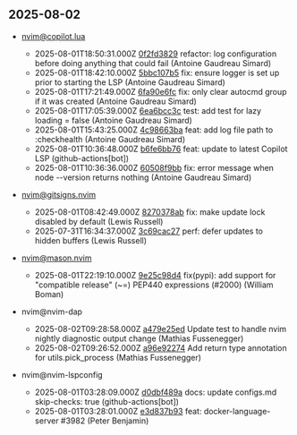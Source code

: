 ## 2025-08-02

* nvim@copilot.lua
  - 2025-08-01T18:50:31.000Z [0f2fd3829](https://github.com/zbirenbaum/copilot.lua/commit/0f2fd3829dd27d682e46c244cf48d9715726f612) refactor: log configuration before doing anything that could fail (Antoine Gaudreau Simard)
  - 2025-08-01T18:42:10.000Z [5bbc107b5](https://github.com/zbirenbaum/copilot.lua/commit/5bbc107b5687d3513bb5d40caf9a83ae4b79d19d) fix: ensure logger is set up prior to starting the LSP (Antoine Gaudreau Simard)
  - 2025-08-01T17:21:49.000Z [6fa90e6fc](https://github.com/zbirenbaum/copilot.lua/commit/6fa90e6fc2d85dc349044ba0c609186ba4a92a1d) fix: only clear autocmd group if it was created (Antoine Gaudreau Simard)
  - 2025-08-01T17:05:39.000Z [6ea6bcc3c](https://github.com/zbirenbaum/copilot.lua/commit/6ea6bcc3c4005c9d78823b74a725d2e2d3e91f54) test: add test for lazy loading = false (Antoine Gaudreau Simard)
  - 2025-08-01T15:43:25.000Z [4c98663ba](https://github.com/zbirenbaum/copilot.lua/commit/4c98663ba12db653bc1127ed4c124cdde89f8ca8) feat: add log file path to :checkhealth (Antoine Gaudreau Simard)
  - 2025-08-01T10:36:48.000Z [b6fe6bb76](https://github.com/zbirenbaum/copilot.lua/commit/b6fe6bb76db51a97980a6fafd19a8655781ddc15) feat: update to latest Copilot LSP (github-actions[bot])
  - 2025-08-01T10:36:36.000Z [60508f9bb](https://github.com/zbirenbaum/copilot.lua/commit/60508f9bb8b226cb8a93ca88fb86a6df7e1c5e63) fix: error message when node --version returns nothing (Antoine Gaudreau Simard)

* nvim@gitsigns.nvim
  - 2025-08-01T08:42:49.000Z [8270378ab](https://github.com/lewis6991/gitsigns.nvim/commit/8270378ab83540b03d09c0194ba3e208f9d0cb72) fix: make update lock disabled by default (Lewis Russell)
  - 2025-07-31T16:34:37.000Z [3c69cac27](https://github.com/lewis6991/gitsigns.nvim/commit/3c69cac2793cffa95cb62e8a457fe98f944133dc) perf: defer updates to hidden buffers (Lewis Russell)

* nvim@mason.nvim
  - 2025-08-01T22:19:10.000Z [9e25c98d4](https://github.com/mason-org/mason.nvim/commit/9e25c98d4826998460926f8c5c2284848d80ae89) fix(pypi): add support for "compatible release" (~=) PEP440 expressions (#2000) (William Boman)

* nvim@nvim-dap
  - 2025-08-02T09:28:58.000Z [a479e25ed](https://github.com/mfussenegger/nvim-dap/commit/a479e25ed5b5d331fb46ee4b9e160ff02ac64310) Update test to handle nvim nightly diagnostic output change (Mathias Fussenegger)
  - 2025-08-02T09:26:52.000Z [a96e92274](https://github.com/mfussenegger/nvim-dap/commit/a96e92274b7c6d779ec9997ce2d90e53f3694a8e) Add return type annotation for utils.pick_process (Mathias Fussenegger)

* nvim@nvim-lspconfig
  - 2025-08-01T03:28:09.000Z [d0dbf489a](https://github.com/neovim/nvim-lspconfig/commit/d0dbf489a8810672fa9a61f4a86e5cf89214b772) docs: update configs.md skip-checks: true (github-actions[bot])
  - 2025-08-01T03:28:01.000Z [e3d837b93](https://github.com/neovim/nvim-lspconfig/commit/e3d837b938bd1d7e84c3eb0362b6761e4d5dc15d) feat: docker-language-server #3982 (Peter Benjamin)